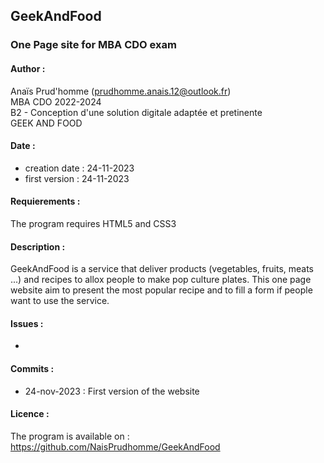 ## GeekAndFood
  ### One Page site for MBA CDO exam

#### Author :
Anaïs Prud'homme (prudhomme.anais.12@outlook.fr) <br>
MBA CDO 2022-2024  <br>
B2 - Conception d'une solution digitale adaptée et pretinente <br>
GEEK AND FOOD <br>
  
#### Date :
 - creation date : 24-11-2023
 - first version : 24-11-2023
  
#### Requierements :
The program requires HTML5 and CSS3 <br>
    
#### Description :
GeekAndFood is a service that deliver products (vegetables, fruits, meats ...) and recipes to allox people to make pop culture plates.
This one page website aim to present the most popular recipe and to fill a form if people want to use the service.
 
#### Issues : 
 - 
  
#### Commits :
 - 24-nov-2023 : First version of the website
  
#### Licence :

The program is available on : https://github.com/NaisPrudhomme/GeekAndFood
